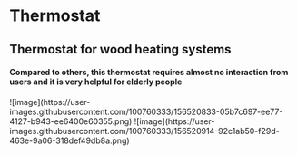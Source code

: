 # Thermostat
<h2>Thermostat for wood heating systems</h2>

<h4>Compared to others, this thermostat requires almost no interaction from users and it is very helpful for elderly people</h4>
![image](https://user-images.githubusercontent.com/100760333/156520833-05b7c697-ee77-4127-b943-ee6400e60355.png)
![image](https://user-images.githubusercontent.com/100760333/156520914-92c1ab50-f29d-463e-9a06-318def49db8a.png)
